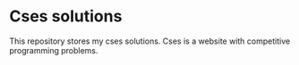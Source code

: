 # Cses solutions

This repository stores my cses solutions.
Cses is a website with competitive programming problems.
